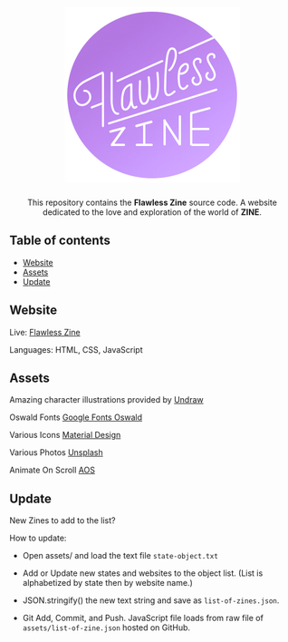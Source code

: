 <h1 align="center">
  <br>
   <img src="https://raw.githubusercontent.com/flawlesshacks/2020.Zinefest/master/assets/logo_purple.png" alt="Logo Flawless Zine" />
  <br>
</h1>

<p align="center">
  This repository contains the <strong>Flawless Zine</strong> source code.
  A website dedicated to the love and exploration of the world of <b>ZINE</b>.
</p>

## Table of contents

  * [Website](#website)
  * [Assets](#assets)
  * [Update](#update)


<h2 id="website">Website</h2>

Live: [Flawless Zine](https://flawlesshacks.github.io/2020.Zinefest/)

Languages:
HTML, CSS, JavaScript

<h2 id="assets">Assets</h2>

Amazing character illustrations provided by [Undraw](https://undraw.co/)

Oswald Fonts [Google Fonts Oswald](https://fonts.google.com/?selection.family=Oswald)

Various Icons [Material Design](https://material.io/)

Various Photos [Unsplash](https://unsplash.com/)

Animate On Scroll [AOS](https://michalsnik.github.io/aos/)

<h2 id="update">Update</h2>

New Zines to add to the list?

How to update:

- Open assets/ and load the text file `state-object.txt`

- Add or Update new states and websites to the object list. (List is alphabetized by state then by website name.)

- JSON.stringify() the new text string and save as `list-of-zines.json`.

- Git Add, Commit, and Push. JavaScript file loads from raw file of `assets/list-of-zine.json` hosted on GitHub.